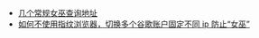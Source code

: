 - [几个常规女巫查询地址](https://twitter.com/ZF_lab/status/1676857793197019137)
- [如何不使用指纹浏览器，切换多个谷歌账户固定不同 ip 防止“女巫”](https://twitter.com/tyw1984/status/1658392321690423296)
